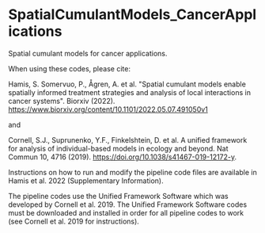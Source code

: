 # SpatialCumulantModels_CancerApplications
Spatial cumulant models for cancer applications. 

When using these codes, please cite: 

Hamis, S. Somervuo, P., Ågren, A. et al. "Spatial cumulant models enable spatially informed treatment strategies and analysis of local interactions in cancer systems". Biorxiv (2022). https://www.biorxiv.org/content/10.1101/2022.05.07.491050v1

and

Cornell, S.J., Suprunenko, Y.F., Finkelshtein, D. et al. A unified framework for analysis of individual-based models in ecology and beyond. Nat Commun 10, 4716 (2019). https://doi.org/10.1038/s41467-019-12172-y.

Instructions on how to run and modify the pipeline code files are available in Hamis et al. 2022 (Supplementary Information). 

The pipeline codes use the Unified Framework Software which was developed by Cornell et al. 2019. The Unified Framework Software codes must be downloaded and installed in order for all pipeline codes to work (see Cornell et al. 2019 for instructions).
